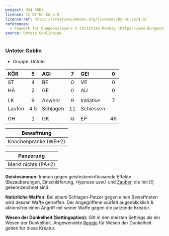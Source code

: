 ```yaml
---
project: DS4 SRD+
license: CC BY-NC-SA 4.0
licence-ref: https://creativecommons.org/licenses/by-nc-sa/4.0/
references: 
  - Fanwerk for Dungeonslayers © Christian Kennig (https://www.dungeonslayers.net/)
source: Untote Goblinoide
---
```


### Untoter Goblin

- Gruppe: Untote

| KÖR    |  5  | AGI      |  7  | GEI        |  0  |
| :----- | :-: | :------- | :-: | :--------- | :-: |
| ST     |  4  | BE       |  0  | VE         |  0  |
| HÄ     |  2  | GE       |  0  | AU         |  0  |
|        |     |          |     |            |     |
| LK     |  9  | Abwehr   |  9  | Initiative |  7  |
| Laufen | 4.5 | Schlagen | 11  | Schiessen  |     |
|        |     |          |     |            |     |
| GH     |  1  | GK       | kl  | EP         | 46  |

|      Bewaffnung      |
| :------------------: |
| Knochenpranke (WB+2) |

|      Panzerung      |
| :-----------------: |
| Merkt nichts (PA+2) |

**Geistesimmun:** Immun gegen geistesbeeinflussende Effekte (Bezauberungen, Einschläferung, Hypnose usw.) und [Zauber](../../fanwerk/zauber/zauber.md), die mit [!] gekennzeichnet sind.

**Natürliche Waffen:** Bei einem Schlagen-Patzer gegen einen Bewaffneten wird dessen Waffe getroffen. Der Angegriffene würfelt augenblicklich & aktionsfrei einen Angriff mit seiner Waffe gegen die patzende Kreatur.

**Wesen der Dunkelheit (Settingoption):** Gilt in den meisten Settings als ein Wesen der Dunkelheit. Angewendete [Regeln](../../grw/regeln-proben.md) für Wesen der Dunkelheit gelten für diese Kreatur.

